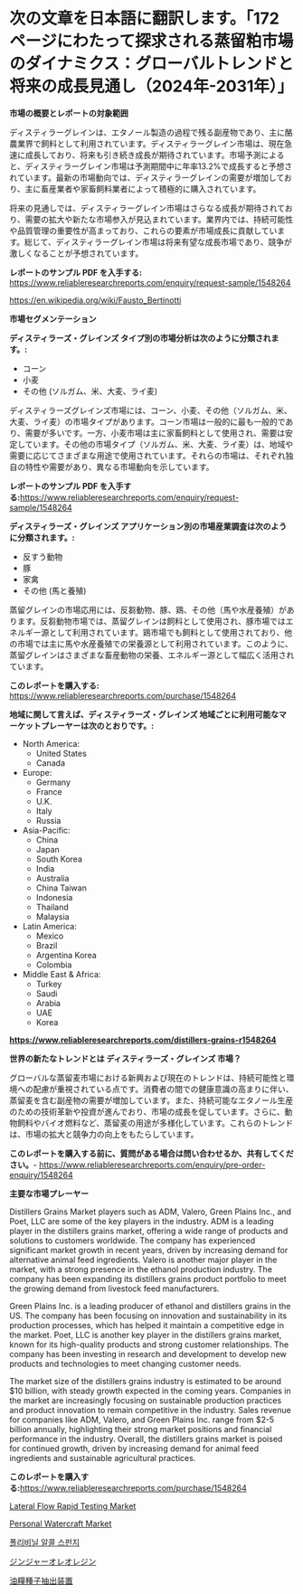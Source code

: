 <p><h1>次の文章を日本語に翻訳します。「172ページにわたって探求される蒸留粕市場のダイナミクス：グローバルトレンドと将来の成長見通し（2024年-2031年）」</h1></p><p><strong>市場の概要とレポートの対象範囲</strong></p>
<p><p>ディスティラーグレインは、エタノール製造の過程で残る副産物であり、主に酪農業界で飼料として利用されています。ディスティラーグレイン市場は、現在急速に成長しており、将来も引き続き成長が期待されています。市場予測によると、ディスティラーグレイン市場は予測期間中に年率13.2%で成長すると予想されています。最新の市場動向では、ディスティラーグレインの需要が増加しており、主に畜産業者や家畜飼料業者によって積極的に購入されています。</p><p>将来の見通しでは、ディスティラーグレイン市場はさらなる成長が期待されており、需要の拡大や新たな市場参入が見込まれています。業界内では、持続可能性や品質管理の重要性が高まっており、これらの要素が市場成長に貢献しています。総じて、ディスティラーグレイン市場は将来有望な成長市場であり、競争が激しくなることが予想されています。</p></p>
<p><strong>レポートのサンプル PDF を入手する:</strong> <a href="https://www.reliableresearchreports.com/enquiry/request-sample/1548264">https://www.reliableresearchreports.com/enquiry/request-sample/1548264</a></p>
<p><a href="https://en.wikipedia.org/wiki/Fausto_Bertinotti">https://en.wikipedia.org/wiki/Fausto_Bertinotti</a></p>
<p><strong>市場セグメンテーション</strong></p>
<p><strong>ディスティラーズ・グレインズ タイプ別の市場分析は次のように分類されます。:</strong></p>
<p><ul><li>コーン</li><li>小麦</li><li>その他 (ソルガム、米、大麦、ライ麦)</li></ul></p>
<p><p>ディスティラーズグレインズ市場には、コーン、小麦、その他（ソルガム、米、大麦、ライ麦）の市場タイプがあります。コーン市場は一般的に最も一般的であり、需要が多いです。一方、小麦市場は主に家畜飼料として使用され、需要は安定しています。その他の市場タイプ（ソルガム、米、大麦、ライ麦）は、地域や需要に応じてさまざまな用途で使用されています。それらの市場は、それぞれ独自の特性や需要があり、異なる市場動向を示しています。</p></p>
<p><strong>レポートのサンプル PDF を入手する:</strong><a href="https://www.reliableresearchreports.com/enquiry/request-sample/1548264">https://www.reliableresearchreports.com/enquiry/request-sample/1548264</a></p>
<p><strong> ディスティラーズ・グレインズ アプリケーション別の市場産業調査は次のように分類されます。:</strong></p>
<p><ul><li>反すう動物</li><li>豚</li><li>家禽</li><li>その他 (馬と養殖)</li></ul></p>
<p><p>蒸留グレインの市場応用には、反芻動物、豚、鶏、その他（馬や水産養殖）があります。反芻動物市場では、蒸留グレインは飼料として使用され、豚市場ではエネルギー源として利用されています。鶏市場でも飼料として使用されており、他の市場では主に馬や水産養殖での栄養源として利用されています。このように、蒸留グレインはさまざまな畜産動物の栄養、エネルギー源として幅広く活用されています。</p></p>
<p><strong>このレポートを購入する:</strong> <a href="https://www.reliableresearchreports.com/purchase/1548264">https://www.reliableresearchreports.com/purchase/1548264</a></p>
<p><strong>地域に関して言えば、ディスティラーズ・グレインズ 地域ごとに利用可能なマーケットプレーヤーは次のとおりです。:</strong></p>
<p><ul>
    <li>
        North America:
        <ul>
            <li>United States</li>
            <li>Canada</li>
        </ul>
    </li>
    <li>
        Europe:
        <ul>
            <li>Germany</li>
            <li>France</li>
            <li>U.K.</li>
            <li>Italy</li>
            <li>Russia</li>
        </ul>
    </li>
    <li>
        Asia-Pacific:
        <ul>
            <li>China</li>
            <li>Japan</li>
            <li>South Korea</li>
            <li>India</li>
            <li>Australia</li>
            <li>China Taiwan</li>
            <li>Indonesia</li>
            <li>Thailand</li>
            <li>Malaysia</li>
        </ul>
    </li>
    <li>
        Latin America:
        <ul>
            <li>Mexico</li>
            <li>Brazil</li>
            <li>Argentina Korea</li>
            <li>Colombia</li>
        </ul>
    </li>
    <li>
        Middle East & Africa:
        <ul>
            <li>Turkey</li>
            <li>Saudi</li>
            <li>Arabia</li>
            <li>UAE</li>
            <li>Korea</li>
        </ul>
    </li>
    </ul></p>
<p><strong><a href="https://www.reliableresearchreports.com/distillers-grains-r1548264">https://www.reliableresearchreports.com/distillers-grains-r1548264</a></strong></p>
<p><strong>世界の新たなトレンドとは ディスティラーズ・グレインズ 市場？</strong></p>
<p><p>グローバルな蒸留麦市場における新興および現在のトレンドは、持続可能性と環境への配慮が重視されている点です。消費者の間での健康意識の高まりに伴い、蒸留麦を含む副産物の需要が増加しています。また、持続可能なエタノール生産のための技術革新や投資が進んでおり、市場の成長を促しています。さらに、動物飼料やバイオ燃料など、蒸留麦の用途が多様化しています。これらのトレンドは、市場の拡大と競争力の向上をもたらしています。</p></p>
<p><strong>このレポートを購入する前に、質問がある場合は問い合わせるか、共有してください。</strong>- <a href="https://www.reliableresearchreports.com/enquiry/pre-order-enquiry/1548264">https://www.reliableresearchreports.com/enquiry/pre-order-enquiry/1548264</a></p>
<p><strong>主要な市場プレーヤー</strong></p>
<p><p>Distillers Grains Market players such as ADM, Valero, Green Plains Inc., and Poet, LLC are some of the key players in the industry. ADM is a leading player in the distillers grains market, offering a wide range of products and solutions to customers worldwide. The company has experienced significant market growth in recent years, driven by increasing demand for alternative animal feed ingredients. Valero is another major player in the market, with a strong presence in the ethanol production industry. The company has been expanding its distillers grains product portfolio to meet the growing demand from livestock feed manufacturers.</p><p>Green Plains Inc. is a leading producer of ethanol and distillers grains in the US. The company has been focusing on innovation and sustainability in its production processes, which has helped it maintain a competitive edge in the market. Poet, LLC is another key player in the distillers grains market, known for its high-quality products and strong customer relationships. The company has been investing in research and development to develop new products and technologies to meet changing customer needs.</p><p>The market size of the distillers grains industry is estimated to be around $10 billion, with steady growth expected in the coming years. Companies in the market are increasingly focusing on sustainable production practices and product innovation to remain competitive in the industry. Sales revenue for companies like ADM, Valero, and Green Plains Inc. range from $2-5 billion annually, highlighting their strong market positions and financial performance in the industry. Overall, the distillers grains market is poised for continued growth, driven by increasing demand for animal feed ingredients and sustainable agricultural practices.</p></p>
<p><strong>このレポートを購入する:</strong><a href="https://www.reliableresearchreports.com/purchase/1548264">https://www.reliableresearchreports.com/purchase/1548264</a></p>
<p><p><a href="https://www.linkedin.com/pulse/lateral-flow-rapid-testing-market-size-type-sandwich-immunoassaycompetitive-twnff">Lateral Flow Rapid Testing Market</a></p><p><a href="https://medium.com/@dannellbugess3/global-personal-watercraft-market-focus-on-application-end-use-industry-type-equipment-and-ac8a39a736f3">Personal Watercraft Market</a></p><p><a href="https://medium.com/@vlcostes/%EB%8B%A4%EC%9D%8C-%EB%AC%B8%EC%9E%A5%EC%9D%84-%ED%95%9C%EA%B5%AD%EC%96%B4%EB%A1%9C-%EB%B2%88%EC%97%AD%ED%95%98%EC%8B%9C%EC%98%A4-168%ED%8E%98%EC%9D%B4%EC%A7%80%EB%A1%9C-%EA%B5%AC%EC%84%B1%EB%90%9C-%ED%8F%B4%EB%A6%AC%EB%B9%84%EB%8B%90-%EC%95%8C%EC%BD%94%EC%98%AC-%EC%8A%A4%ED%8E%80%EC%A7%80-%EC%8B%9C%EC%9E%A5-%EC%97%AD%ED%95%99-%ED%83%90%EC%83%89-%EA%B8%80%EB%A1%9C%EB%B2%8C-%EB%8F%99%ED%96%A5-%EB%B0%8F-%EB%AF%B8%EB%9E%98-%EC%84%B1%EC%9E%A5-%EC%A0%84%EB%A7%9D-2024-2031-%EB%A5%BC-%EB%8B%A4%EB%A3%B9%EB%8B%88%EB%8B%A4-cef52327c22a">폴리비닐 알콜 스펀지</a></p><p><a href="https://medium.com/@khkjaxbn36/%E7%94%9F%E5%A7%9C%E3%82%AA%E3%83%AC%E3%82%AA%E3%83%AC%E3%82%B8%E3%83%B3%E5%B8%82%E5%A0%B4%E8%AA%BF%E6%9F%BB%E3%83%AC%E3%83%9D%E3%83%BC%E3%83%88-2024%E5%B9%B4%E3%81%8B%E3%82%892031%E5%B9%B4%E3%81%BE%E3%81%A7%E3%81%AE%E7%9D%80%E5%AE%9F%E3%81%AAcagr10-1-%E3%82%92%E6%8C%81%E3%81%A4%E5%B8%82%E5%A0%B4%E4%BA%88%E6%B8%AC%E3%81%A8%E6%88%90%E9%95%B7%E8%A6%8B%E9%80%9A%E3%81%97-7e12955fdf58">ジンジャーオレオレジン</a></p><p><a href="https://medium.com/@khkjaxbn36/%E3%82%AA%E3%82%A4%E3%83%AB%E3%82%B7%E3%83%BC%E3%83%89%E6%8A%BD%E5%87%BA%E8%A3%85%E7%BD%AE%E3%81%AE%E5%B8%82%E5%A0%B4%E3%82%B7%E3%82%A7%E3%82%A2%E3%81%A8%E6%96%B0%E3%81%97%E3%81%84%E3%83%88%E3%83%AC%E3%83%B3%E3%83%89%E5%88%86%E6%9E%90-%E3%82%BF%E3%82%A4%E3%83%97-%E5%BF%9C%E7%94%A8-%E6%9C%80%E7%B5%82%E7%94%A8%E9%80%94%E5%88%A5%E3%81%AB%E3%82%88%E3%82%8B2024%E5%B9%B4%E3%81%8B%E3%82%892031%E5%B9%B4%E3%81%BE%E3%81%A7%E3%81%AE%E4%BA%88%E6%B8%AC-b31330b28153">油糧種子抽出装置</a></p></p>